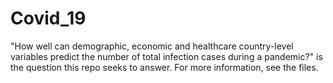 # Covid_19


"How well can demographic, economic and healthcare country-level variables predict the number of total infection cases during a pandemic?" is the question this repo seeks to answer. For more information, see the files.

 
